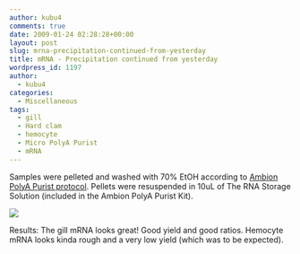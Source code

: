 ```yaml
---
author: kubu4
comments: true
date: 2009-01-24 02:28:28+00:00
layout: post
slug: mrna-precipitation-continued-from-yesterday
title: mRNA - Precipitation continued from yesterday
wordpress_id: 1197
author:
  - kubu4
categories:
  - Miscellaneous
tags:
  - gill
  - Hard clam
  - hemocyte
  - Micro PolyA Purist
  - mRNA
---
```


Samples were pelleted and washed with 70% EtOH according to [Ambion PolyA Purist protocol](https://aquacul4.fish.washington.edu/Protocols:Information%20Sheets/Commercial%20Protocols:Manuals/Ambion%20-%20MicroPoly%28A%29Purist%20Kit.pdf). Pellets were resuspended in 10uL of The RNA Storage Solution (included in the Ambion PolyA Purist Kit).

![](https://eagle.fish.washington.edu/Arabidopsis/RNA%20Spec%20Readings/20090123%20RNA%20SJW.png)

Results: The gill mRNA looks great! Good yield and good ratios. Hemocyte mRNA looks kinda rough and a very low yield (which was to be expected).
